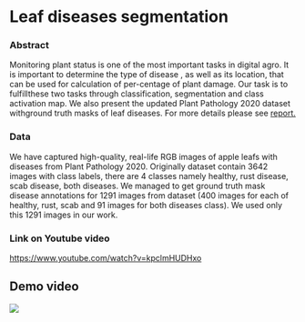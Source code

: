 
# Leaf diseases segmentation

### Abstract

Monitoring plant status is one of the most important tasks in digital agro.  It is important to determine the type of disease , as well as its location,  that can be used for calculation of per-centage of plant damage.  Our task is to fulfillthese two tasks through classification, segmentation and class activation map.  We also present the updated Plant Pathology 2020 dataset withground truth masks of leaf diseases. For more details please see [report.](Leaf_disease_segmentation_report.pdf)  




### Data

We have captured high-quality, real-life
RGB images of apple leafs with diseases from Plant Pathology 2020. Originally dataset contain 3642 images with class labels, there are 4 classes namely healthy, rust disease, scab disease, both diseases. We managed to get ground truth mask disease annotations for 1291 images from dataset (400 images for each of healthy, rust, scab and 91 images for both diseases class). We used only this 1291 images in our work.  

### Link on Youtube video 

https://www.youtube.com/watch?v=kpclmHUDHxo

## Demo video

![](full_video.gif)
